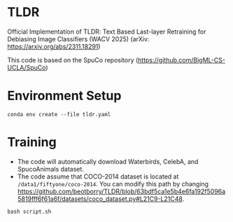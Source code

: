 # TLDR
Official Implementation of TLDR: Text Based Last-layer Retraining for Debiasing Image Classifiers (WACV 2025) (arXiv: https://arxiv.org/abs/2311.18291)

This code is based on the SpuCo repository (https://github.com/BigML-CS-UCLA/SpuCo)

# Environment Setup
```
conda env create --file tldr.yaml
```

# Training
- The code will automatically download Waterbirds, CelebA, and SpucoAnimals dataset.
- The code assume that COCO-2014 dataset is located at `/data1/fiftyone/coco-2014`. You can modify this path by changing https://github.com/beotborry/TLDR/blob/63bdf5ca1e5b4e6fa192f5096a5819fff6f61a6f/datasets/coco_dataset.py#L21C9-L21C48.
  
```
bash script.sh
```
